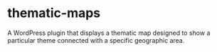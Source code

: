 # thematic-maps
A WordPress plugin that displays a thematic map designed to show a particular theme connected with a specific geographic area.
